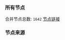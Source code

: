 ### 所有节点
合并节点总数: `1642`
[节点链接](https://raw.githubusercontent.com/rzhy1/11/master/sub/sub_merge_base64.txt)

### 节点来源